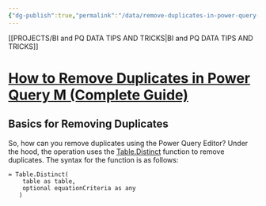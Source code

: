 ```yaml
---
{"dg-publish":true,"permalink":"/data/remove-duplicates-in-power-query-m/","tags":["Power_query","Data"],"noteIcon":""}
---
```



[[PROJECTS/BI and PQ DATA TIPS AND TRICKS\|BI and PQ DATA TIPS AND TRICKS]]

# [How to Remove Duplicates in Power Query M (Complete Guide)](https://gorilla.bi/power-query/removing-duplicates/)

## Basics for Removing Duplicates

So, how can you remove duplicates using the Power Query Editor? Under the hood, the operation uses the [Table.Distinct](https://powerquery.how/table-distinct/) function to remove duplicates. The syntax for the function is as follows:

```
= Table.Distinct(
    table as table, 
    optional equationCriteria as any
   )
```

